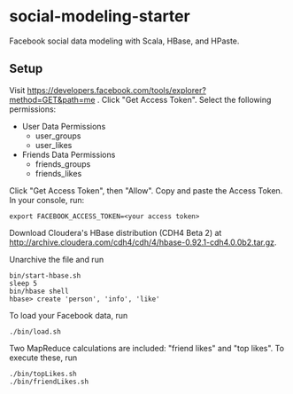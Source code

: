 social-modeling-starter
=======================

Facebook social data modeling with Scala, HBase, and HPaste.

Setup
-----------------------

Visit https://developers.facebook.com/tools/explorer?method=GET&path=me .
Click "Get Access Token". Select the following permissions:
* User Data Permissions
    * user_groups
    * user_likes
* Friends Data Permissions
    * friends_groups
    * friends_likes

Click "Get Access Token", then "Allow". Copy and paste the Access Token.
In your console, run:

    export FACEBOOK_ACCESS_TOKEN=<your access token>

Download Cloudera's HBase distribution (CDH4 Beta 2) at
http://archive.cloudera.com/cdh4/cdh/4/hbase-0.92.1-cdh4.0.0b2.tar.gz.

Unarchive the file and run

    bin/start-hbase.sh
    sleep 5
    bin/hbase shell
    hbase> create 'person', 'info', 'like'

To load your Facebook data, run

    ./bin/load.sh

Two MapReduce calculations are included: "friend likes" and "top
likes". To execute these, run

    ./bin/topLikes.sh
    ./bin/friendLikes.sh

